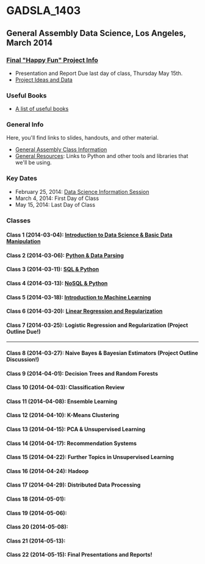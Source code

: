 GADSLA_1403
===========
General Assembly Data Science, Los Angeles, March 2014
------------------------------------------------------
### [Final "Happy Fun" Project Info](https://github.com/adparker/GADSLA_1403/wiki/Final-Project-Requirements)
- Presentation and Report Due last day of class, Thursday May 15th.
- [Project Ideas and Data](https://github.com/adparker/GADSLA_1403/wiki/Project-Ideas-and-Data)

### Useful Books
- [A list of useful books](https://github.com/adparker/GADSLA_1403/wiki/Books)

### General Info
Here, you'll find links to slides, handouts, and other material.
- [General Assembly Class Information](https://generalassemb.ly/education/data-science/los-angeles)
- [General Resources](https://github.com/adparker/GADSLA_1403/wiki/Lesson-00-General-Resources): Links to Python and other tools and libraries that we'll be using.


### Key Dates
- February 25, 2014: [Data Science Information Session](https://generalassemb.ly/education/data-science/los-angeles)
- March 4, 2014: First Day of Class
- May 15, 2014: Last Day of Class

### Classes
#### Class 1 (2014-03-04): [Introduction to Data Science & Basic Data Manipulation](https://github.com/adparker/GADSLA_1403/wiki/Lesson-01-Introduction-to-Data-Science-&-Basic-Data-Manipulation)
#### Class 2 (2014-03-06): [Python & Data Parsing](https://github.com/adparker/GADSLA_1403/wiki/Lesson-02-Python-&-Data-Parsing)
#### Class 3 (2014-03-11): [SQL & Python](https://github.com/adparker/GADSLA_1403/wiki/Lesson-03-SQL-&-Python)
#### Class 4 (2014-03-13): [NoSQL & Python](https://github.com/adparker/GADSLA_1403/wiki/Lesson-04-NoSQL-&-Python)
#### Class 5 (2014-03-18): [Introduction to Machine Learning](https://github.com/adparker/GADSLA_1403/wiki/Lesson-05-Introduction-to-Machine-Learning)
#### Class 6 (2014-03-20): [Linear Regression and Regularization](https://github.com/adparker/GADSLA_1403/wiki/Lesson-06-Linear-Regression-and-Regularization)
#### Class 7 (2014-03-25): Logistic Regression and Regularization (Project Outline Due!)
---

#### Class 8 (2014-03-27): Naive Bayes & Bayesian Estimators (Project Outline Discussion!)
#### Class 9 (2014-04-01): Decision Trees and Random Forests
#### Class 10 (2014-04-03): Classification Review
#### Class 11 (2014-04-08): Ensemble Learning
#### Class 12 (2014-04-10): K-Means Clustering
#### Class 13 (2014-04-15): PCA & Unsupervised Learning
#### Class 14 (2014-04-17): Recommendation Systems
#### Class 15 (2014-04-22): Further Topics in Unsupervised Learning
#### Class 16 (2014-04-24): Hadoop
#### Class 17 (2014-04-29): Distributed Data Processing
#### Class 18 (2014-05-01):
#### Class 19 (2014-05-06):
#### Class 20 (2014-05-08):
#### Class 21 (2014-05-13):
#### Class 22 (2014-05-15): Final Presentations and Reports!
